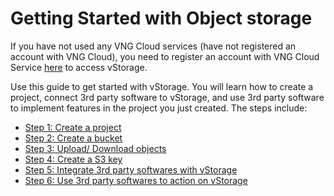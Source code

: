 # Getting Started with Object storage

If you have not used any VNG Cloud services (have not registered an account with VNG Cloud), you need to register an account with VNG Cloud Service [here](https://register.vngcloud.vn/signup) to access vStorage.

Use this guide to get started with vStorage. You will learn how to create a project, connect 3rd party software to vStorage, and use 3rd party software to implement features in the project you just created. The steps include:

* [Step 1: Create a project](../../vstorage-hcm03/getting-started-with-vstorage/step-1-create-a-project.md)
* [Step 2: Create a bucket](step-2-create-a-bucket.md)
* [Step 3: Upload/ Download objects](step-3-upload-download-objects.md)
* [Step 4: Create a S3 key](buoc-2-khoi-tao-s3-key.md)
* [Step 5: Integrate 3rd party softwares with vStorage](buoc-2-ket-noi-3rd-party-softwares-voi-vstorage.md)
* [Step 6: Use 3rd party softwares to action on vStorage](buoc-3-su-dung-3rd-party-softwares-de-thuc-hien-cac-tinh-nang-tren-vstorage.md)
